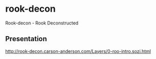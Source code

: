 # rook-decon

Rook-decon - Rook Deconstructed

## Presentation

http://rook-decon.carson-anderson.com/Layers/0-roo-intro.sozi.html
